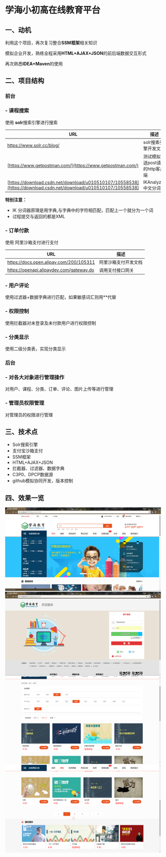 
# 学海小初高在线教育平台

## 一、动机

利用这个项目，再次复习整合**SSM框架**相关知识

模拟企业开发，熟练全程采用**HTML+AJAX+JSON**的前后端数据交互形式

再次熟悉**IDEA+Maven**的使用
    
## 二、项目结构
###  **前台**
### - 课程搜索
使用 **solr**搜索引擎进行搜索

| URL | 描述 |
|--------|------------------|
| https://www.solr.cc/blog/ | solr搜素引擎开发文档 |
| [https://www.getpostman.com/](https://www.getpostman.com/) | 测试模拟发送post请求的http客户端 |
| [https://download.csdn.net/download/u010510107/10558538](https://download.csdn.net/download/u010510107/10558538) | IKAnalyzer中文分词器 |
**特别注意：**
- IK 分词器原理是用字典,与字典中的字符相匹配，匹配上一个就分为一个词
- 过程提交与返回的都是XML
### -  订单付款
使用 阿里沙箱支付进行支付

| URL | 描述 |
|--------|------------------|
| https://docs.open.alipay.com/200/105311 | 阿里沙箱支付开发文档 |
| https://openapi.alipaydev.com/gateway.do | 调用支付接口网关 |

### -  用户评论
使用过滤器+数据字典进行匹配，如果敏感词汇则用**代替
### -  权限控制
使用拦截器对未登录及未付款用户进行权限控制
### - 分类显示
使用二级分类表，实现分类显示

###  **后台** 
### - 对各大对象进行管理操作
对用户、课程、分类、订单、评论、图片上传等进行管理
### - 管理员权限管理
对管理员的权限进行管理


## 三、技术点

 - Solr搜索引擎
 - 支付宝沙箱支付
 - SSM框架
 - HTML+AJAX+JSON
 - 拦截器、过滤器、数据字典
 - C3P0、DPCP数据源
 - github模拟协同开发，版本控制
## 四、效果一览
![index](https://github.com/zhuzi-01/XHEducation/blob/master/src/main/webapp/screenshot/index.png)
![login](https://github.com/zhuzi-01/XHEducation/blob/master/src/main/webapp/screenshot/login.png)
![分类](https://github.com/zhuzi-01/XHEducation/blob/master/src/main/webapp/screenshot/%E5%88%86%E7%B1%BB.png)
![enter image description here](https://github.com/zhuzi-01/XHEducation/blob/master/src/main/webapp/screenshot/%E5%88%86%E7%B1%BB2.png)
